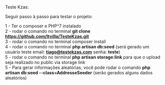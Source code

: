 Teste Kzas:

Seguir passo à passo para testar o projeto:

1 - Ter o composer e PHP^7 instalado<br>
2 - rodar o comando no terminal <b>git clone https://github.com/ltvilla/TesteKzas.git</b><br>
3 - rodar o comando no terminal composer install<br>
4 - rodar o comando no terminal <b>php artisan db:seed</b> (será gerado um usuário teste email: <b>tiago@testekzas.com</b> senha: <b>teste</b>)<br>
5 - rodar o comando no terminal <b>php artisan storage:link</b> para que o upload seja realizado no public via storage link<br>
5 - Para gerar informações aleatórias, você pode rodar o comando <b>php artisan db:seed --class=AddresseSeeder</b> (serão gerados alguns dados aleatórios)<br>


